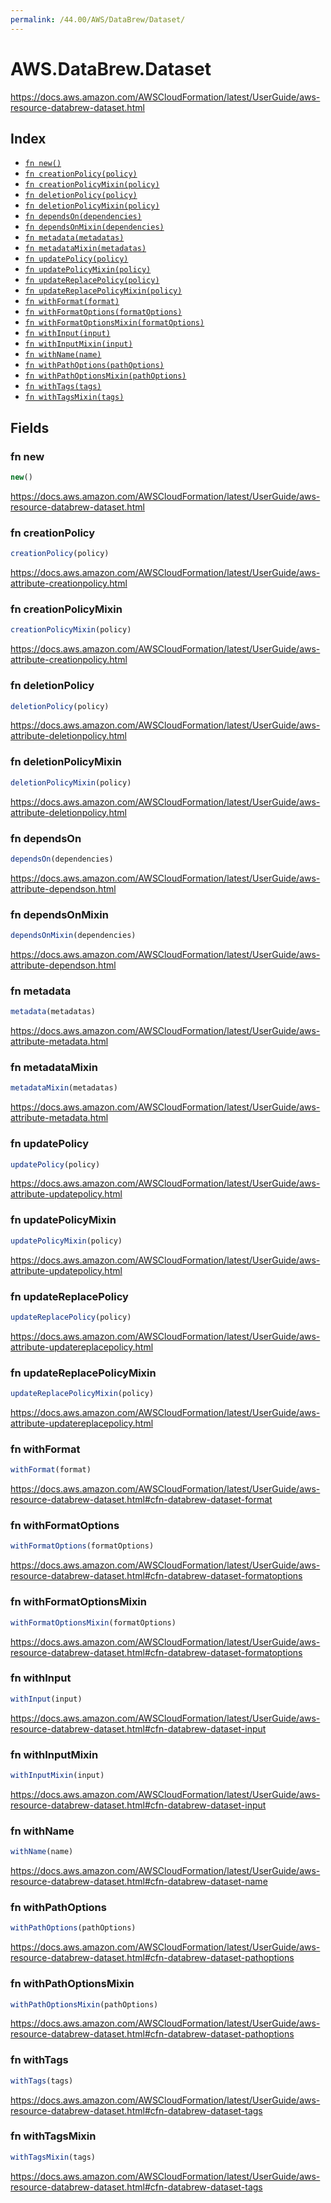 ```yaml
---
permalink: /44.00/AWS/DataBrew/Dataset/
---
```


# AWS.DataBrew.Dataset

https://docs.aws.amazon.com/AWSCloudFormation/latest/UserGuide/aws-resource-databrew-dataset.html

## Index

* [`fn new()`](#fn-new)
* [`fn creationPolicy(policy)`](#fn-creationpolicy)
* [`fn creationPolicyMixin(policy)`](#fn-creationpolicymixin)
* [`fn deletionPolicy(policy)`](#fn-deletionpolicy)
* [`fn deletionPolicyMixin(policy)`](#fn-deletionpolicymixin)
* [`fn dependsOn(dependencies)`](#fn-dependson)
* [`fn dependsOnMixin(dependencies)`](#fn-dependsonmixin)
* [`fn metadata(metadatas)`](#fn-metadata)
* [`fn metadataMixin(metadatas)`](#fn-metadatamixin)
* [`fn updatePolicy(policy)`](#fn-updatepolicy)
* [`fn updatePolicyMixin(policy)`](#fn-updatepolicymixin)
* [`fn updateReplacePolicy(policy)`](#fn-updatereplacepolicy)
* [`fn updateReplacePolicyMixin(policy)`](#fn-updatereplacepolicymixin)
* [`fn withFormat(format)`](#fn-withformat)
* [`fn withFormatOptions(formatOptions)`](#fn-withformatoptions)
* [`fn withFormatOptionsMixin(formatOptions)`](#fn-withformatoptionsmixin)
* [`fn withInput(input)`](#fn-withinput)
* [`fn withInputMixin(input)`](#fn-withinputmixin)
* [`fn withName(name)`](#fn-withname)
* [`fn withPathOptions(pathOptions)`](#fn-withpathoptions)
* [`fn withPathOptionsMixin(pathOptions)`](#fn-withpathoptionsmixin)
* [`fn withTags(tags)`](#fn-withtags)
* [`fn withTagsMixin(tags)`](#fn-withtagsmixin)

## Fields

### fn new

```ts
new()
```

https://docs.aws.amazon.com/AWSCloudFormation/latest/UserGuide/aws-resource-databrew-dataset.html

### fn creationPolicy

```ts
creationPolicy(policy)
```

https://docs.aws.amazon.com/AWSCloudFormation/latest/UserGuide/aws-attribute-creationpolicy.html

### fn creationPolicyMixin

```ts
creationPolicyMixin(policy)
```

https://docs.aws.amazon.com/AWSCloudFormation/latest/UserGuide/aws-attribute-creationpolicy.html

### fn deletionPolicy

```ts
deletionPolicy(policy)
```

https://docs.aws.amazon.com/AWSCloudFormation/latest/UserGuide/aws-attribute-deletionpolicy.html

### fn deletionPolicyMixin

```ts
deletionPolicyMixin(policy)
```

https://docs.aws.amazon.com/AWSCloudFormation/latest/UserGuide/aws-attribute-deletionpolicy.html

### fn dependsOn

```ts
dependsOn(dependencies)
```

https://docs.aws.amazon.com/AWSCloudFormation/latest/UserGuide/aws-attribute-dependson.html

### fn dependsOnMixin

```ts
dependsOnMixin(dependencies)
```

https://docs.aws.amazon.com/AWSCloudFormation/latest/UserGuide/aws-attribute-dependson.html

### fn metadata

```ts
metadata(metadatas)
```

https://docs.aws.amazon.com/AWSCloudFormation/latest/UserGuide/aws-attribute-metadata.html

### fn metadataMixin

```ts
metadataMixin(metadatas)
```

https://docs.aws.amazon.com/AWSCloudFormation/latest/UserGuide/aws-attribute-metadata.html

### fn updatePolicy

```ts
updatePolicy(policy)
```

https://docs.aws.amazon.com/AWSCloudFormation/latest/UserGuide/aws-attribute-updatepolicy.html

### fn updatePolicyMixin

```ts
updatePolicyMixin(policy)
```

https://docs.aws.amazon.com/AWSCloudFormation/latest/UserGuide/aws-attribute-updatepolicy.html

### fn updateReplacePolicy

```ts
updateReplacePolicy(policy)
```

https://docs.aws.amazon.com/AWSCloudFormation/latest/UserGuide/aws-attribute-updatereplacepolicy.html

### fn updateReplacePolicyMixin

```ts
updateReplacePolicyMixin(policy)
```

https://docs.aws.amazon.com/AWSCloudFormation/latest/UserGuide/aws-attribute-updatereplacepolicy.html

### fn withFormat

```ts
withFormat(format)
```

https://docs.aws.amazon.com/AWSCloudFormation/latest/UserGuide/aws-resource-databrew-dataset.html#cfn-databrew-dataset-format

### fn withFormatOptions

```ts
withFormatOptions(formatOptions)
```

https://docs.aws.amazon.com/AWSCloudFormation/latest/UserGuide/aws-resource-databrew-dataset.html#cfn-databrew-dataset-formatoptions

### fn withFormatOptionsMixin

```ts
withFormatOptionsMixin(formatOptions)
```

https://docs.aws.amazon.com/AWSCloudFormation/latest/UserGuide/aws-resource-databrew-dataset.html#cfn-databrew-dataset-formatoptions

### fn withInput

```ts
withInput(input)
```

https://docs.aws.amazon.com/AWSCloudFormation/latest/UserGuide/aws-resource-databrew-dataset.html#cfn-databrew-dataset-input

### fn withInputMixin

```ts
withInputMixin(input)
```

https://docs.aws.amazon.com/AWSCloudFormation/latest/UserGuide/aws-resource-databrew-dataset.html#cfn-databrew-dataset-input

### fn withName

```ts
withName(name)
```

https://docs.aws.amazon.com/AWSCloudFormation/latest/UserGuide/aws-resource-databrew-dataset.html#cfn-databrew-dataset-name

### fn withPathOptions

```ts
withPathOptions(pathOptions)
```

https://docs.aws.amazon.com/AWSCloudFormation/latest/UserGuide/aws-resource-databrew-dataset.html#cfn-databrew-dataset-pathoptions

### fn withPathOptionsMixin

```ts
withPathOptionsMixin(pathOptions)
```

https://docs.aws.amazon.com/AWSCloudFormation/latest/UserGuide/aws-resource-databrew-dataset.html#cfn-databrew-dataset-pathoptions

### fn withTags

```ts
withTags(tags)
```

https://docs.aws.amazon.com/AWSCloudFormation/latest/UserGuide/aws-resource-databrew-dataset.html#cfn-databrew-dataset-tags

### fn withTagsMixin

```ts
withTagsMixin(tags)
```

https://docs.aws.amazon.com/AWSCloudFormation/latest/UserGuide/aws-resource-databrew-dataset.html#cfn-databrew-dataset-tags